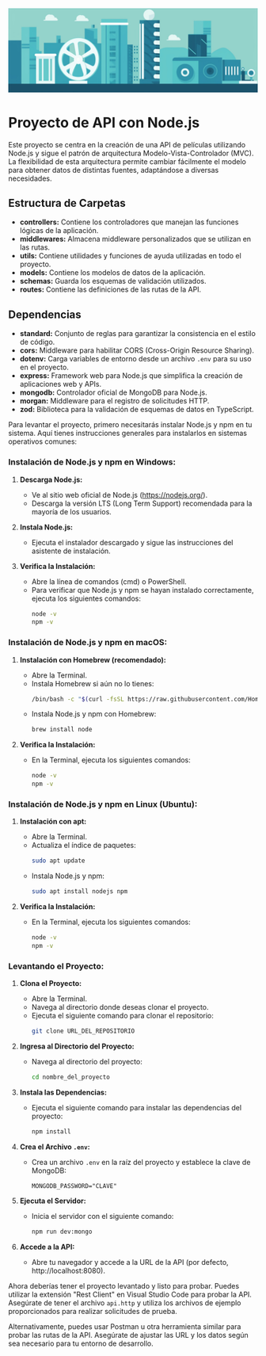 ## ![Moreiro_cinema](./cinema.webp)

# Proyecto de API con Node.js

Este proyecto se centra en la creación de una API de películas utilizando Node.js y sigue el patrón de arquitectura Modelo-Vista-Controlador (MVC). La flexibilidad de esta arquitectura permite cambiar fácilmente el modelo para obtener datos de distintas fuentes, adaptándose a diversas necesidades.

## Estructura de Carpetas

- **controllers:** Contiene los controladores que manejan las funciones lógicas de la aplicación.
- **middlewares:** Almacena middleware personalizados que se utilizan en las rutas.
- **utils:** Contiene utilidades y funciones de ayuda utilizadas en todo el proyecto.
- **models:** Contiene los modelos de datos de la aplicación.
- **schemas:** Guarda los esquemas de validación utilizados.
- **routes:** Contiene las definiciones de las rutas de la API.

## Dependencias

- **standard:** Conjunto de reglas para garantizar la consistencia en el estilo de código.
- **cors:** Middleware para habilitar CORS (Cross-Origin Resource Sharing).
- **dotenv:** Carga variables de entorno desde un archivo `.env` para su uso en el proyecto.
- **express:** Framework web para Node.js que simplifica la creación de aplicaciones web y APIs.
- **mongodb:** Controlador oficial de MongoDB para Node.js.
- **morgan:** Middleware para el registro de solicitudes HTTP.
- **zod:** Biblioteca para la validación de esquemas de datos en TypeScript.

Para levantar el proyecto, primero necesitarás instalar Node.js y npm en tu sistema. Aquí tienes instrucciones generales para instalarlos en sistemas operativos comunes:

### Instalación de Node.js y npm en Windows:

1. **Descarga Node.js:**

   - Ve al sitio web oficial de Node.js (https://nodejs.org/).
   - Descarga la versión LTS (Long Term Support) recomendada para la mayoría de los usuarios.

2. **Instala Node.js:**

   - Ejecuta el instalador descargado y sigue las instrucciones del asistente de instalación.

3. **Verifica la Instalación:**
   - Abre la línea de comandos (cmd) o PowerShell.
   - Para verificar que Node.js y npm se hayan instalado correctamente, ejecuta los siguientes comandos:
     ```bash
     node -v
     npm -v
     ```

### Instalación de Node.js y npm en macOS:

1. **Instalación con Homebrew (recomendado):**

   - Abre la Terminal.
   - Instala Homebrew si aún no lo tienes:
     ```bash
     /bin/bash -c "$(curl -fsSL https://raw.githubusercontent.com/Homebrew/install/HEAD/install.sh)"
     ```
   - Instala Node.js y npm con Homebrew:
     ```bash
     brew install node
     ```

2. **Verifica la Instalación:**
   - En la Terminal, ejecuta los siguientes comandos:
     ```bash
     node -v
     npm -v
     ```

### Instalación de Node.js y npm en Linux (Ubuntu):

1. **Instalación con apt:**

   - Abre la Terminal.
   - Actualiza el índice de paquetes:
     ```bash
     sudo apt update
     ```
   - Instala Node.js y npm:
     ```bash
     sudo apt install nodejs npm
     ```

2. **Verifica la Instalación:**
   - En la Terminal, ejecuta los siguientes comandos:
     ```bash
     node -v
     npm -v
     ```

### Levantando el Proyecto:

1. **Clona el Proyecto:**

   - Abre la Terminal.
   - Navega al directorio donde deseas clonar el proyecto.
   - Ejecuta el siguiente comando para clonar el repositorio:
     ```bash
     git clone URL_DEL_REPOSITORIO
     ```

2. **Ingresa al Directorio del Proyecto:**

   - Navega al directorio del proyecto:
     ```bash
     cd nombre_del_proyecto
     ```

3. **Instala las Dependencias:**

   - Ejecuta el siguiente comando para instalar las dependencias del proyecto:
     ```bash
     npm install
     ```

4. **Crea el Archivo `.env`:**

   - Crea un archivo `.env` en la raíz del proyecto y establece la clave de MongoDB:
     ```plaintext
     MONGODB_PASSWORD="CLAVE"
     ```

5. **Ejecuta el Servidor:**

   - Inicia el servidor con el siguiente comando:
     ```bash
     npm run dev:mongo
     ```

6. **Accede a la API:**
   - Abre tu navegador y accede a la URL de la API (por defecto, http://localhost:8080).

Ahora deberías tener el proyecto levantado y listo para probar. Puedes utilizar la extensión "Rest Client" en Visual Studio Code para probar la API. Asegúrate de tener el archivo `api.http` y utiliza los archivos de ejemplo proporcionados para realizar solicitudes de prueba.

Alternativamente, puedes usar Postman u otra herramienta similar para probar las rutas de la API. Asegúrate de ajustar las URL y los datos según sea necesario para tu entorno de desarrollo.
